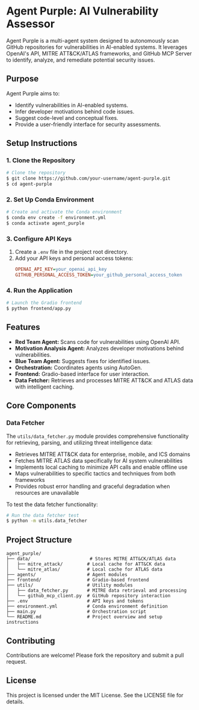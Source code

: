 # Agent Purple: AI Vulnerability Assessor

Agent Purple is a multi-agent system designed to autonomously scan GitHub repositories for vulnerabilities in AI-enabled systems. It leverages OpenAI's API, MITRE ATT&CK/ATLAS frameworks, and GitHub MCP Server to identify, analyze, and remediate potential security issues.

## Purpose
Agent Purple aims to:
- Identify vulnerabilities in AI-enabled systems.
- Infer developer motivations behind code issues.
- Suggest code-level and conceptual fixes.
- Provide a user-friendly interface for security assessments.

## Setup Instructions

### 1. Clone the Repository
```bash
# Clone the repository
$ git clone https://github.com/your-username/agent-purple.git
$ cd agent-purple
```

### 2. Set Up Conda Environment
```bash
# Create and activate the Conda environment
$ conda env create -f environment.yml
$ conda activate agent_purple
```

### 3. Configure API Keys
1. Create a `.env` file in the project root directory.
2. Add your API keys and personal access tokens:
   ```ini
   OPENAI_API_KEY=your_openai_api_key
   GITHUB_PERSONAL_ACCESS_TOKEN=your_github_personal_access_token
   ```

### 4. Run the Application
```bash
# Launch the Gradio frontend
$ python frontend/app.py
```

## Features
- **Red Team Agent:** Scans code for vulnerabilities using OpenAI API.
- **Motivation Analysis Agent:** Analyzes developer motivations behind vulnerabilities.
- **Blue Team Agent:** Suggests fixes for identified issues.
- **Orchestration:** Coordinates agents using AutoGen.
- **Frontend:** Gradio-based interface for user interaction.
- **Data Fetcher:** Retrieves and processes MITRE ATT&CK and ATLAS data with intelligent caching.

## Core Components

### Data Fetcher
The `utils/data_fetcher.py` module provides comprehensive functionality for retrieving, parsing, and utilizing threat intelligence data:

- Retrieves MITRE ATT&CK data for enterprise, mobile, and ICS domains
- Fetches MITRE ATLAS data specifically for AI system vulnerabilities
- Implements local caching to minimize API calls and enable offline use
- Maps vulnerabilities to specific tactics and techniques from both frameworks
- Provides robust error handling and graceful degradation when resources are unavailable

To test the data fetcher functionality:
```bash
# Run the data fetcher test
$ python -m utils.data_fetcher
```

## Project Structure
```
agent_purple/
├── data/                      # Stores MITRE ATT&CK/ATLAS data
│   ├── mitre_attack/         # Local cache for ATT&CK data
│   └── mitre_atlas/          # Local cache for ATLAS data
├── agents/                   # Agent modules
├── frontend/                 # Gradio-based frontend
├── utils/                    # Utility modules
│   ├── data_fetcher.py       # MITRE data retrieval and processing
│   └── github_mcp_client.py  # GitHub repository interaction
├── .env                      # API keys and tokens
├── environment.yml           # Conda environment definition
├── main.py                   # Orchestration script
└── README.md                 # Project overview and setup instructions
```

## Contributing
Contributions are welcome! Please fork the repository and submit a pull request.

## License
This project is licensed under the MIT License. See the LICENSE file for details.
